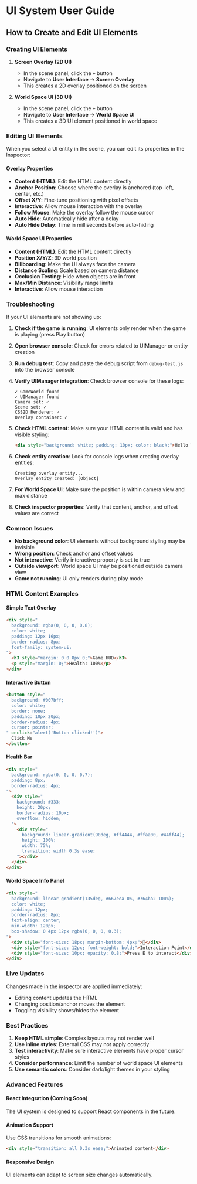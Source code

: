 # UI System User Guide

## How to Create and Edit UI Elements

### Creating UI Elements

1. **Screen Overlay (2D UI)**
   - In the scene panel, click the `+` button
   - Navigate to **User Interface** → **Screen Overlay**
   - This creates a 2D overlay positioned on the screen

2. **World Space UI (3D UI)**
   - In the scene panel, click the `+` button  
   - Navigate to **User Interface** → **World Space UI**
   - This creates a 3D UI element positioned in world space

### Editing UI Elements

When you select a UI entity in the scene, you can edit its properties in the Inspector:

#### Overlay Properties
- **Content (HTML)**: Edit the HTML content directly
- **Anchor Position**: Choose where the overlay is anchored (top-left, center, etc.)
- **Offset X/Y**: Fine-tune positioning with pixel offsets
- **Interactive**: Allow mouse interaction with the overlay
- **Follow Mouse**: Make the overlay follow the mouse cursor
- **Auto Hide**: Automatically hide after a delay
- **Auto Hide Delay**: Time in milliseconds before auto-hiding

#### World Space UI Properties
- **Content (HTML)**: Edit the HTML content directly
- **Position X/Y/Z**: 3D world position
- **Billboarding**: Make the UI always face the camera
- **Distance Scaling**: Scale based on camera distance
- **Occlusion Testing**: Hide when objects are in front
- **Max/Min Distance**: Visibility range limits
- **Interactive**: Allow mouse interaction

### Troubleshooting

If your UI elements are not showing up:

1. **Check if the game is running**: UI elements only render when the game is playing (press Play button)

2. **Open browser console**: Check for errors related to UIManager or entity creation

3. **Run debug test**: Copy and paste the debug script from `debug-test.js` into the browser console

4. **Verify UIManager integration**: Check browser console for these logs:
   ```
   ✓ GameWorld found
   ✓ UIManager found
   Camera set: ✓
   Scene set: ✓
   CSS2D Renderer: ✓
   Overlay container: ✓
   ```

5. **Check HTML content**: Make sure your HTML content is valid and has visible styling:
   ```html
   <div style="background: white; padding: 10px; color: black;">Hello World!</div>
   ```

6. **Check entity creation**: Look for console logs when creating overlay entities:
   ```
   Creating overlay entity...
   Overlay entity created: [Object]
   ```

7. **For World Space UI**: Make sure the position is within camera view and max distance

8. **Check inspector properties**: Verify that content, anchor, and offset values are correct

### Common Issues

- **No background color**: UI elements without background styling may be invisible
- **Wrong position**: Check anchor and offset values
- **Not interactive**: Verify interactive property is set to true
- **Outside viewport**: World space UI may be positioned outside camera view
- **Game not running**: UI only renders during play mode

### HTML Content Examples

#### Simple Text Overlay
```html
<div style="
  background: rgba(0, 0, 0, 0.8);
  color: white;
  padding: 12px 16px;
  border-radius: 8px;
  font-family: system-ui;
">
  <h3 style="margin: 0 0 8px 0;">Game HUD</h3>
  <p style="margin: 0;">Health: 100%</p>
</div>
```

#### Interactive Button
```html
<button style="
  background: #007bff;
  color: white;
  border: none;
  padding: 10px 20px;
  border-radius: 4px;
  cursor: pointer;
" onclick="alert('Button clicked!')">
  Click Me
</button>
```

#### Health Bar
```html
<div style="
  background: rgba(0, 0, 0, 0.7);
  padding: 8px;
  border-radius: 4px;
">
  <div style="
    background: #333;
    height: 20px;
    border-radius: 10px;
    overflow: hidden;
  ">
    <div style="
      background: linear-gradient(90deg, #ff4444, #ffaa00, #44ff44);
      height: 100%;
      width: 75%;
      transition: width 0.3s ease;
    "></div>
  </div>
</div>
```

#### World Space Info Panel
```html
<div style="
  background: linear-gradient(135deg, #667eea 0%, #764ba2 100%);
  color: white;
  padding: 12px;
  border-radius: 8px;
  text-align: center;
  min-width: 120px;
  box-shadow: 0 4px 12px rgba(0, 0, 0, 0.3);
">
  <div style="font-size: 18px; margin-bottom: 4px;">🎯</div>
  <div style="font-size: 12px; font-weight: bold;">Interaction Point</div>
  <div style="font-size: 10px; opacity: 0.8;">Press E to interact</div>
</div>
```

### Live Updates

Changes made in the inspector are applied immediately:
- Editing content updates the HTML
- Changing position/anchor moves the element  
- Toggling visibility shows/hides the element

### Best Practices

1. **Keep HTML simple**: Complex layouts may not render well
2. **Use inline styles**: External CSS may not apply correctly
3. **Test interactivity**: Make sure interactive elements have proper cursor styles
4. **Consider performance**: Limit the number of world space UI elements
5. **Use semantic colors**: Consider dark/light themes in your styling

### Advanced Features

#### React Integration (Coming Soon)
The UI system is designed to support React components in the future.

#### Animation Support
Use CSS transitions for smooth animations:
```html
<div style="transition: all 0.3s ease;">Animated content</div>
```

#### Responsive Design
UI elements can adapt to screen size changes automatically.
